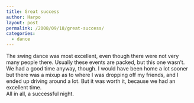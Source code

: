 ```yaml
---
title: Great success
author: Harpo
layout: post
permalink: /2008/09/18/great-success/
categories:
  - dance
---
```

The swing dance was most excellent, even though there were not very many people there. Usually these events are packed, but this one wasn&#8217;t. We had a good time anyway, though. I would have been home a lot sooner but there was a mixup as to where I was dropping off my friends, and I ended up driving around a lot. But it was worth it, because we had an excellent time.  
All in all, a successful night.